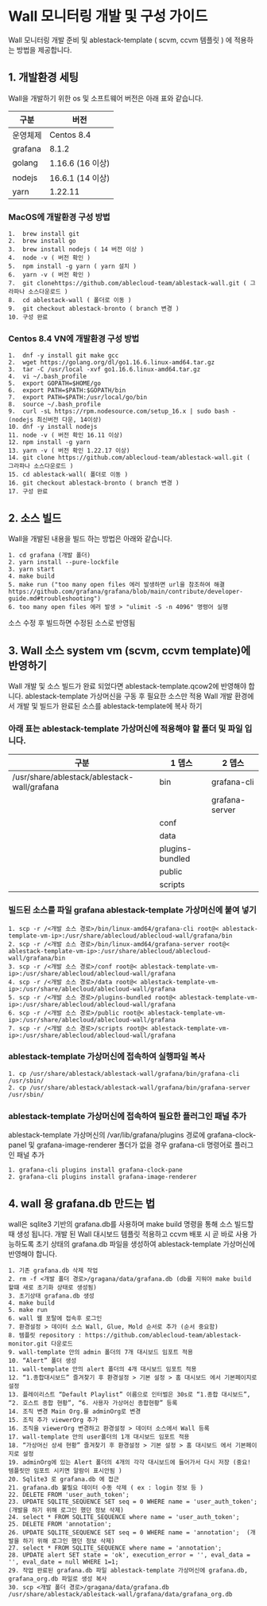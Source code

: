 # Wall 모니터링 개발 및 구성 가이드
Wall 모니터링 개발 준비 및 ablestack-template ( scvm, ccvm 템플릿 ) 에 적용하는 방법을 제공합니다.

## 1. 개발환경 세팅
Wall을 개발하기 위한 os 및 소프트웨어 버전은 아래 표와 같습니다.

|구분|버전|
|--------------|--------------|
|운영체제|Centos 8.4|
|grafana|8.1.2|
|golang|1.16.6 (16 이상)|
|nodejs|16.6.1 (14 이상)|
|yarn|1.22.11|


### MacOS에 개발환경 구성 방법
~~~
1.	brew install git
2.	brew install go
3.	brew install nodejs ( 14 버전 이상 ) 
4.	node -v ( 버전 확인 )
5.	npm install -g yarn ( yarn 설치 )
6.	yarn -v ( 버전 확인 )
7.	git clonehttps://github.com/ablecloud-team/ablestack-wall.git ( 그라파나 소스다운로드 )
8.	cd ablestack-wall ( 폴더로 이동 )
9.	git checkout ablestack-bronto ( branch 변경 )
10.	구성 완료
~~~

### Centos 8.4 VN에 개발환경 구성 방법
~~~
1.	dnf -y install git make gcc
2.	wget https://golang.org/dl/go1.16.6.linux-amd64.tar.gz
3.	tar -C /usr/local -xvf go1.16.6.linux-amd64.tar.gz
4.	vi ~/.bash_profile
5.	export GOPATH=$HOME/go
6.	export PATH=$PATH:$GOPATH/bin
7.	export PATH=$PATH:/usr/local/go/bin
8.	source ~/.bash_profile
9.	curl -sL https://rpm.nodesource.com/setup_16.x | sudo bash - (nodejs 최신버전 다운, 14이상)
10.	dnf -y install nodejs
11.	node -v ( 버전 확인 16.11 이상)
12.	npm install -g yarn
13.	yarn -v ( 버전 확인 1.22.17 이상)
14.	git clone https://github.com/ablecloud-team/ablestack-wall.git ( 그라파나 소스다운로드 )
15.	cd ablestack-wall( 폴더로 이동 )
16.	git checkout ablestack-bronto ( branch 변경 )
17.	구성 완료
~~~

## 2. 소스 빌드
Wall을 개발된 내용을 빌드 하는 방법은 아래와 같습니다. 

~~~
1. cd grafana (개발 폴더)
2. yarn install --pure-lockfile
3. yarn start
4. make build
5. make run ("too many open files 에러 발생하면 url을 참조하여 해결 https://github.com/grafana/grafana/blob/main/contribute/developer-guide.md#troubleshooting")
6. too many open files 에러 발생 > "ulimit -S -n 4096" 명령어 실행
~~~

소스 수정 후 빌드하면 수정된 소스로 반영됨

## 3. Wall 소스 system vm (scvm, ccvm template)에 반영하기
Wall 개발 및 소스 빌드가 완료 되었다면 ablestack-template.qcow2에 반영해야 합니다. 
ablestack-template 가상머신을 구동 후 필요한 소스만 적용
Wall 개발 환경에서 개발 및 빌드가 완료된 소스를 ablestack-template에 복사 하기

### 아래 표는 ablestack-template 가상머신에 적용해야 할 폴더 및 파일 입니다.
|구분|1 뎁스|2 뎁스|
|---|---|---|
|/usr/share/ablestack/ablestack-wall/grafana|bin|grafana-cli|
|||grafana-server|
||conf||
||data||
||plugins-bundled||
||public||
||scripts||

### 빌드된 소스를 파일 grafana ablestack-template 가상머신에 붙여 넣기
~~~
1. scp -r /<개발 소스 경로>/bin/linux-amd64/grafana-cli root@< ablestack-template-vm-ip>:/usr/share/ablecloud/ablecloud-wall/grafana/bin
2. scp -r /<개발 소스 경로>/bin/linux-amd64/grafana-server root@< ablestack-template-vm-ip>:/usr/share/ablecloud/ablecloud-wall/grafana/bin
3. scp -r /<개발 소스 경로>/conf root@< ablestack-template-vm-ip>:/usr/share/ablecloud/ablecloud-wall/grafana
4. scp -r /<개발 소스 경로>/data root@< ablestack-template-vm-ip>:/usr/share/ablecloud/ablecloud-wall/grafana
5. scp -r /<개발 소스 경로>/plugins-bundled root@< ablestack-template-vm-ip>:/usr/share/ablecloud/ablecloud-wall/grafana
6. scp -r /<개발 소스 경로>/public root@< ablestack-template-vm-ip>:/usr/share/ablecloud/ablecloud-wall/grafana
7. scp -r /<개발 소스 경로>/scripts root@< ablestack-template-vm-ip>:/usr/share/ablecloud/ablecloud-wall/grafana
~~~

### ablestack-template 가상머신에 접속하여 실행파일 복사
~~~
1. cp /usr/share/ablestack/ablestack-wall/grafana/bin/grafana-cli /usr/sbin/
2. cp /usr/share/ablestack/ablestack-wall/grafana/bin/grafana-server /usr/sbin/
~~~

### ablestack-template 가상머신에 접속하여 필요한 플러그인 패널 추가
ablestack-template 가상머신의 /var/lib/grafana/plugins 경로에 grafana-clock-panel 및 grafana-image-renderer 폴더가 없을 경우 grafana-cli 명령어로 플러그인 패널 추가
~~~
1. grafana-cli plugins install grafana-clock-pane
2. grafana-cli plugins install grafana-image-renderer
~~~

## 4. wall 용 grafana.db 만드는 법
wall은 sqlite3 기반의 grafana.db를 사용하며 make build 명령을 통해 소스 빌드할 때 생성 됩니다. 개발 된 Wall 대시보드 템플릿 적용하고 ccvm 배포 시 곧 바로 사용 가능하도록 초기 상태의 grafana.db 파일을 생성하여 ablestack-template 가상머신에 반영해야 합니다. 

~~~
1. 기존 grafana.db 삭제 작업
2. rm -f <개발 폴더 경로>/gragana/data/grafana.db (db를 지워야 make build 할떄 새로 초기화 상태로 생성됨)
3. 초기상태 grafana.db 생성
4. make build
5. make run
6. wall 웹 포탈에 접속후 로그인
7. 환경설정 > 데이터 소스 Wall, Glue, Mold 순서로 추가 (순서 중요함)
8. 템플릿 repository : https://github.com/ablecloud-team/ablestack-monitor.git 다운로드
9. wall-template 안의 admin 폴더의 7개 대시보드 임포트 적용
10. “Alert” 폴더 생성
11. wall-template 안의 alert 폴더의 4개 대시보드 임포트 적용
12. “1.종합대시보드” 즐겨찾기 후 환경설정 > 기본 설정 > 홈 대시보드 에서 기본페이지로 설정
13. 플레이리스트 “Default Playlist” 이름으로 인터벌은 30s로 “1.종합 대시보드”, “2. 호스트 종합 현황”, “6. 사용자 가상머신 종합현황” 등록
14. 조직 변경 Main Org.를 adminOrg로 변경
15. 조직 추가 viewerOrg 추가
16. 조직을 viewerOrg 변경하고 환경설정 > 데이터 소스에서 Wall 등록
17. wall-template 안의 user폴더의 1개 대시보드 임포트 적용
18. “가상머신 상세 현황” 즐겨찾기 후 환경설정 > 기본 설정 > 홈 대시보드 에서 기본페이지로 설정
19. adminOrg에 있는 Alert 폴더의 4개의 각각 대시보드에 들어가서 다시 저장 (중요! 템플릿만 임포트 시키면 알람이 표시안됨 )
20. Sqlite3 로 grafana.db 에 접근
21. grafana.db 불필요 데이터 수동 삭제 ( ex : login 정보 등 )
22. DELETE FROM 'user_auth_token';
23. UPDATE SQLITE_SEQUENCE SET seq = 0 WHERE name = 'user_auth_token';  (개발을 하기 위해 로그인 했던 정보 삭제)
24. select * FROM SQLITE_SEQUENCE where name = 'user_auth_token';
25. DELETE FROM 'annotation';
26. UPDATE SQLITE_SEQUENCE SET seq = 0 WHERE name = 'annotation';  (개발을 하기 위해 로그인 했던 정보 삭제)
27. select * FROM SQLITE_SEQUENCE where name = 'annotation';
28. UPDATE alert SET state = 'ok', execution_error = '', eval_data = '', eval_date = null WHERE 1=1;
29. 작업 완료된 grafana.db 파일 ablestack-template 가상머신에 grafana.db, grafana_org.db 파일로 생성 복사
30. scp <개발 폴더 경로>/gragana/data/grafana.db /usr/share/ablestack/ablestack-wall/grafana/data/grafana_org.db 
~~~